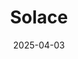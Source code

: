 ---  
layout: startup_page  
title: "Solace"  
id: "solace.com"  
permalink: "/solacesolace.com04032025/"  
website: "https://solace.com/"  
funding_round: "Series B"  
funding_amount: "$60M"  
investors: "Menlo Ventures, Craft Ventures, Inspired Capital, Torch Capital, SignalFire"  
about: "Solace is a digital health platform connecting patients with expert health advocates to improve healthcare outcomes and lower costs. It aims to simplify the complex healthcare navigation process by providing personalized support and addressing gaps in care. Solace's platform uses proprietary EHR and data to streamline the patient journey and offer a more human-centered approach."  
markets: "Healthtech, Digital Health, Cloud Infrastructure, Communication Hardware, Hardware, Information Technology, SaaS"  
hq: "Ottawa, Ontario, Canada"  
founded_year: "2001"  
linkedin: "https://www.linkedin.com/company/solacedotcom"  
twitter: "https://twitter.com/solacedotcom"  
instagram: ""  
facebook: "https://www.facebook.com/solacedotcom"  
crunchbase: "https://www.crunchbase.com/organization/solace"  
pitchbook: "https://pitchbook.com/profiles/company/42941-26"  

date_display: "03-Apr-2025"  
date: "2025-04-03"

# SEO Optimization  
meta_title: "Solace - Series B Funding ($60M)"  
meta_description: "Solace, Solace is a digital health platform connecting patients with expert health advocates to improve healthcare outcomes and lower costs. It aims to simpli..."  
meta_keywords: "Solace, Healthtech, Digital Health, Cloud Infrastructure, Communication Hardware, Hardware, Information Technology, SaaS, Series B funding"  
canonical_url: "https://startup.projectstartups.com/solacesolace.com04032025/"  
---